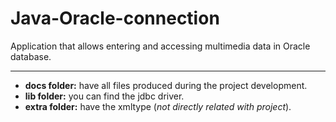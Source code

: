Java-Oracle-connection
======================

Application that allows entering and accessing multimedia data in Oracle database.

----

+ __docs folder:__ have all files produced during the project development. 
+ __lib folder:__ you can find the jdbc driver.
+ __extra folder:__ have the xmltype (_not directly related with project_).
